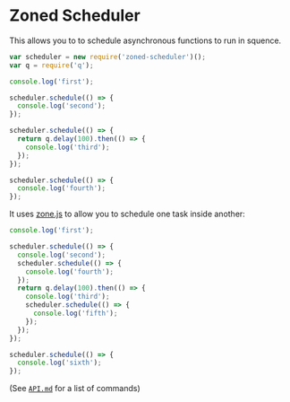 # Zoned Scheduler

This allows you to to schedule asynchronous functions to run in squence.

```js
var scheduler = new require('zoned-scheduler')();
var q = require('q');

console.log('first');

scheduler.schedule(() => {
  console.log('second');
});

scheduler.schedule(() => {
  return q.delay(100).then(() => {
    console.log('third');
  });
});

scheduler.schedule(() => {
  console.log('fourth');
});
```

It uses [zone.js](https://github.com/angular/zone.js) to allow you to schedule one task inside
another:

```js
console.log('first');

scheduler.schedule(() => {
  console.log('second');
  scheduler.schedule(() => {
    console.log('fourth');
  });
  return q.delay(100).then(() => {
    console.log('third');
    scheduler.schedule(() => {
      console.log('fifth');
    });
  });
});

scheduler.schedule(() => {
  console.log('sixth');
});
```

(See [`API.md`](./API.md) for a list of commands)
